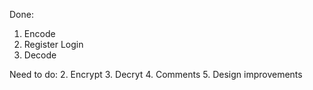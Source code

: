 Done:
1. Encode
2. Register Login
1. Decode

Need to do:
2. Encrypt
3. Decryt
4. Comments
5. Design improvements

